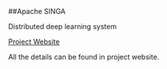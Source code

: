 ##Apache SINGA

Distributed deep learning system

[Project Website](http://singa.incubator.apache.org)

All the details can be found in project website.
